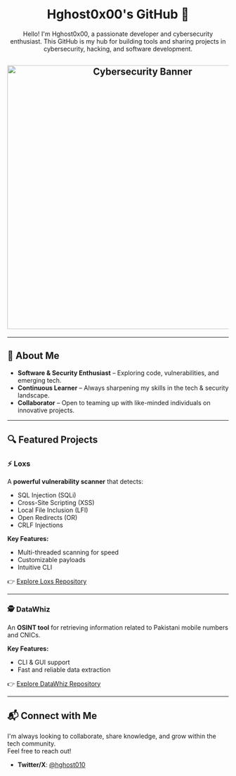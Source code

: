 <h1 align="center">Hghost0x00's GitHub 🚀</h1>

<p align="center">Hello! I'm Hghost0x00, a passionate developer and cybersecurity enthusiast.  
This GitHub is my hub for building tools and sharing projects in cybersecurity, hacking, and software development.</p>

<h2 align="center">
  <img src="https://github.com/user-attachments/assets/c4bd85a2-7289-4cc2-86d4-4ac6f82a8b5a" alt="Cybersecurity Banner" width="600">
</h2>

---

## 🧠 About Me

- **Software & Security Enthusiast** – Exploring code, vulnerabilities, and emerging tech.  
- **Continuous Learner** – Always sharpening my skills in the tech & security landscape.  
- **Collaborator** – Open to teaming up with like-minded individuals on innovative projects.  

---

## 🔍 Featured Projects

### ⚡ Loxs
A **powerful vulnerability scanner** that detects:  
- SQL Injection (SQLi)  
- Cross-Site Scripting (XSS)  
- Local File Inclusion (LFI)  
- Open Redirects (OR)  
- CRLF Injections  

**Key Features:**  
- Multi-threaded scanning for speed  
- Customizable payloads  
- Intuitive CLI  

👉 [Explore Loxs Repository](https://github.com/coffinxp/loxs)

---

### 🕵️ DataWhiz
An **OSINT tool** for retrieving information related to Pakistani mobile numbers and CNICs.  

**Key Features:**  
- CLI & GUI support  
- Fast and reliable data extraction  

👉 [Explore DataWhiz Repository](https://github.com/AnonKryptiQuz/DataWhiz)

---

## 📬 Connect with Me

I'm always looking to collaborate, share knowledge, and grow within the tech community.  
Feel free to reach out!  

- **Twitter/X**: [@hghost010](https://x.com/hghost010)
